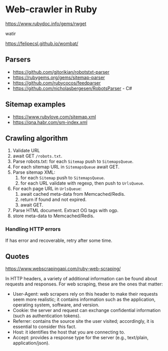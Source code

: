 # Web-crawler in Ruby

https://www.rubydoc.info/gems/rwget

watir

https://felipecsl.github.io/wombat/


## Parsers

* https://github.com/gjtorikian/robotstxt-parser
* https://rubygems.org/gems/sitemap-parser
* https://github.com/rubycocos/feedparser
* https://github.com/nicholasbergesen/RobotsParser - C#

## Sitemap examples

* https://www.rubylove.com/sitemap.xml
* https://qna.habr.com/sm-index.xml

## Crawling algorithm

1. Validate URL
1. await GET `/robots.txt`.
1. Parse robots.txt: for each `Sitemap` push to `SitemapsQueue`.
1. For each sitemap URL in `SitemapsQueue` await GET.
1. Parse sitemap XML:
	1. for each `Sitemap` push to `SitemapsQueue`.
	1. for each URL validate with regexp, then push to `UrlsQueue`.
1. For each page URL in `UrlsQueue`:
	1. await cached meta-data from Memcached/Redis.
	1. return if found and not expired.
	1. await GET.
1. Parse HTML document. Extract OG tags with ogp.
1. store meta-data to Memcached/Redis.

### Handling HTTP errors

If has error and recoverable, retry after some time.

## Quotes

https://www.webscrapingapi.com/ruby-web-scraping/

In HTTP headers, a variety of additional information can be found about requests and responses. For web scraping, these are the ones that matter:

* User-Agent: web scrapers rely on this header to make their requests seem more realistic; it contains information such as the application, operating system, software, and version.
* Cookie: the server and request can exchange confidential information (such as authentication tokens).
* Referrer: contains the source site the user visited; accordingly, it is essential to consider this fact.
* Host: it identifies the host that you are connecting to.
* Accept: provides a response type for the server (e.g., text/plain, application/json).
